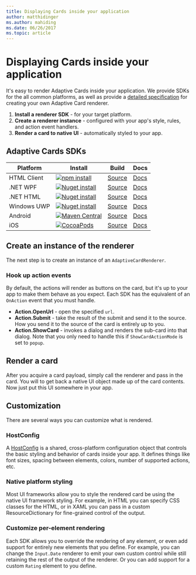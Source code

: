 ```yaml
---
title: Displaying Cards inside your application
author: matthidinger
ms.author: mahiding
ms.date: 06/26/2017
ms.topic: article
---
```


# Displaying Cards inside your application

It's easy to render Adaptive Cards inside your application. We provide SDKs for the all common platforms, as well as provide a [detailed specification](ImplementingRenderer.md) for creating your own Adaptive Card renderer.

1. **Install a renderer SDK** - for your target platform.
2. **Create a renderer instance** - configured with your app's style, rules, and action event handlers.
3. **Render a card to native UI** - automatically styled to your app.

## Adaptive Cards SDKs

|Platform|Install|Build|Docs|
|---|---|---|---|
| HTML Client | [![npm install](https://img.shields.io/npm/v/adaptivecards.svg)](https://www.npmjs.com/package/adaptivecards) | [Source](https://github.com/Microsoft/AdaptiveCards/tree/master/source/html)| [Docs](https://docs.microsoft.com/en-us/adaptive-cards/display/libraries/htmlclient) |
| .NET WPF | [![Nuget install](https://img.shields.io/nuget/vpre/AdaptiveCards.Rendering.Wpf.svg)](https://www.nuget.org/packages/AdaptiveCards.Rendering.Wpf) | [Source](https://github.com/Microsoft/AdaptiveCards/tree/master/source/dotnet)| [Docs](https://docs.microsoft.com/en-us/adaptive-cards/display/libraries/wpf) |
| .NET HTML | [![Nuget install](https://img.shields.io/nuget/vpre/AdaptiveCards.Rendering.Html.svg)](https://www.nuget.org/packages/AdaptiveCards.Rendering.Html) | [Source](https://github.com/Microsoft/AdaptiveCards/tree/master/source/dotnet) | [Docs](https://docs.microsoft.com/en-us/adaptive-cards/display/libraries/htmlserver)
| Windows UWP | [![Nuget install](https://img.shields.io/nuget/vpre/AdaptiveCards.Renderer.Uwp.svg)](https://www.nuget.org/packages/AdaptiveCards.Renderer.Uwp) | [Source](https://github.com/Microsoft/AdaptiveCards/tree/master/source/uwp) | [Docs](https://docs.microsoft.com/en-us/adaptive-cards/display/libraries/uwp) |
| Android | [![Maven Central](https://img.shields.io/maven-central/v/io.adaptivecards/adaptivecards-android-arm.svg)](https://search.maven.org/#search%7Cga%7C1%7Ca%3A%22adaptivecards-android-arm%22) | [Source](https://github.com/Microsoft/AdaptiveCards/tree/master/source/android) | [Docs](https://docs.microsoft.com/en-us/adaptive-cards/display/libraries/android) |
| iOS | [![CocoaPods](https://img.shields.io/cocoapods/v/AdaptiveCards.svg)](https://cocoapods.org/pods/AdaptiveCards) |[Source](https://github.com/Microsoft/AdaptiveCards/tree/master/source/ios) | [Docs](https://docs.microsoft.com/en-us/adaptive-cards/display/libraries/ios) |


## Create an instance of the renderer

The next step is to create an instance of an `AdaptiveCardRenderer`. 

### Hook up action events

By default, the actions will render as buttons on the card, but it's up to your app to make them behave as you expect. Each SDK has the equivalent of an `OnAction` event that you must handle.

* **Action.OpenUrl** - open the specified `url`.  
* **Action.Submit** - take the result of the submit and send it to the source. How you send it to the source of the card is entirely up to you.
* **Action.ShowCard** - invokes a dialog and renders the sub-card into that dialog. Note that you only need to handle this if `ShowCardActionMode` is set to `popup`.

## Render a card

After you acquire a card payload, simply call the renderer and pass in the card. You will to get back a native UI object made up of the card contents. Now just put this UI somewhere in your app.

## Customization

There are several ways you can customize what is rendered. 

### HostConfig

A [HostConfig](HostConfig.md) is a shared, cross-platform configuration object that controls the basic styling and behavior of cards inside your app. It defines things like font sizes, spacing between elements, colors, number of supported actions, etc. 

### Native platform styling

Most UI frameworks allow you to style the rendered card be using the native UI framework styling. For example, in HTML you can specify CSS classes for the HTML, or in XAML you can pass in a custom ResourceDictionary for fine-grained control of the output.

### Customize per-element rendering

Each SDK allows you to override the rendering of any element, or even add support for entirely new elements that you define.  For example, you can change the `Input.Date` renderer to emit your own custom control while still retaining the rest of the output of the renderer. Or you can add support for a custom `Rating` element to you define.



